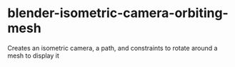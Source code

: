 # blender-isometric-camera-orbiting-mesh
Creates an isometric camera, a path, and constraints to rotate around a mesh to display it

